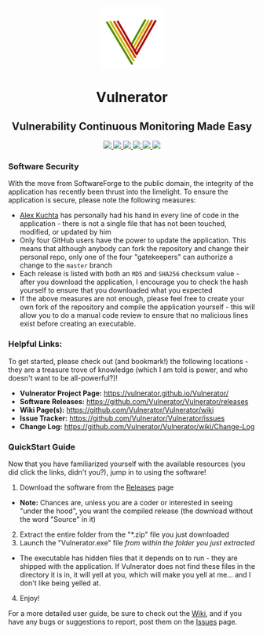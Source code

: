 ﻿<div align="center">
    <img width="25%" src="VulneratorLogoDraft.png">
	<h1>Vulnerator</h1>
	<h2>Vulnerability Continuous Monitoring Made Easy</h2>
		<a href="https://gitter.im/Vulnerator/Vulnerator">
			<img src="https://img.shields.io/badge/Gitter-Join%20Chat-green.svg?style=flat-square&colorB=5523ed">
		</a>
        <a href="https://join.slack.com/t/vulnerator-chat/shared_invite/enQtMzQxMzc2MTE0NTI4LWQ1MTVmOGRmZjU4M2UzODU4ZDBhZDk1NGNlY2ZmMjgxNGEzNjUxMmE4OTkwNjQ3NTBhYzU3NmQ2OGI4YjViYzM">
			<img src="https://img.shields.io/badge/Slack-Join%20Chat-green.svg?style=flat-square&colorB=5523ed">
		</a>
		<a href="https://github.com/Vulnerator/Vulnerator/releases/latest">
			<img src="https://img.shields.io/github/release/Vulnerator/Vulnerator.svg?style=flat-square">
		</a>
		<a href="https://github.com/Vulnerator/Vulnerator/issues">
			<img src="https://img.shields.io/github/issues-raw/Vulnerator/Vulnerator.svg?style=flat-square">
		</a>
		<a href="https://github.com/Vulnerator/Vulnerator/issues">
			<img src="https://img.shields.io/github/issues-closed-raw/Vulnerator/Vulnerator.svg?style=flat-square&colorB=green">
		</a>
        <a href="https://github.com/Vulnerator/Vulnerator/blob/testing/LICENSE">
			<img src="https://img.shields.io/github/license/Vulnerator/Vulnerator.svg?style=flat-square&colorB=f77a1b">
		</a>
</div>

### Software Security
With the move from SoftwareForge to the public domain, the integrity of the application has recently been thrust into the limelight.  To ensure the application is secure, please note the following measures:
* [Alex Kuchta](https://github.com/amkuchta "Alex Kuchta's GitHub Page") has personally had his hand in every line of code in the application - there is not a single file that has not been touched, modified, or updated by him
* Only four GitHub users have the power to update the application.  This means that although anybody can fork the repository and change their personal repo, only one of the four "gatekeepers" can authorize a change to the ```master``` branch
* Each release is listed with both an ```MD5``` and ```SHA256``` checksum value - after you download the application, I encourage you to check the hash yourself to ensure that you downloaded what you expected
* If the above measures are not enough, please feel free to create your own fork of the repository and compile the application yourself - this will allow you to do a manual code review to ensure that no malicious lines exist before creating an executable.

### Helpful Links:
To get started, please check out (and bookmark!) the following locations - they are a treasure trove of knowledge (which I am told is power, and who doesn't want to be all-powerful?)!  

* **Vulnerator Project Page:** https://vulnerator.github.io/Vulnerator/
* **Software Releases:**  https://github.com/Vulnerator/Vulnerator/releases
* **Wiki Page(s):** https://github.com/Vulnerator/Vulnerator/wiki
* **Issue Tracker:** https://github.com/Vulnerator/Vulnerator/issues  
* **Change Log:** https://github.com/Vulnerator/Vulnerator/wiki/Change-Log  

### QuickStart Guide
Now that you have familiarized yourself with the available resources (you did click the links, didn't you?), jump in to using the software!  

1. Download the software from the [Releases](https://github.com/Vulnerator/Vulnerator/releases) page
  * **Note:** Chances are, unless you are a coder or interested in seeing "under the hood", you want the compiled release (the download without the word "Source" in it)
2. Extract the entire folder from the "*.zip" file you just downloaded
3. Launch the "Vulnerator.exe" file _from within the folder you just extracted_
  * The executable has hidden files that it depends on to run - they are shipped with the application.  If Vulnerator does not find these files in the directory it is in, it will yell at you, which will make you yell at me... and I don't like being yelled at.
4. Enjoy!

For a more detailed user guide, be sure to check out the [Wiki](https://github.com/Vulnerator/Vulnerator/wiki), and if you have any bugs or suggestions to report, post them on the [Issues](https://github.com/Vulnerator/Vulnerator/issues) page.
